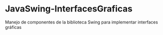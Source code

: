 # JavaSwing-InterfacesGraficas
Manejo de componentes de la biblioteca Swing para implementar interfaces gráficas
